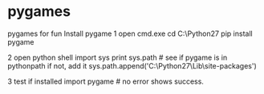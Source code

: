 # pygames
pygames for fun
Install pygame
1 open cmd.exe 
cd C:\Python27
pip install pygame

2 open python shell
import sys
print sys.path  # see if pygame is in pythonpath if not, add it
sys.path.append('C:\Python27\Lib\site-packages')

3 test if installed 
import pygame # no error shows success. 
